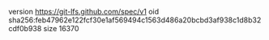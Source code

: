 version https://git-lfs.github.com/spec/v1
oid sha256:feb47962e122fcf30e1af569494c1563d486a20bcbd3af938c1d8b32cdf0b938
size 16370
